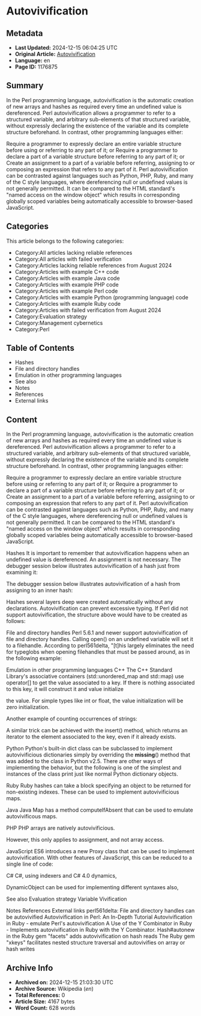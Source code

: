 # Autovivification

## Metadata
- **Last Updated:** 2024-12-15 06:04:25 UTC
- **Original Article:** [Autovivification](https://en.wikipedia.org/wiki/Autovivification)
- **Language:** en
- **Page ID:** 1176875

## Summary
In the Perl programming language, autovivification is the automatic creation of new arrays and hashes as required every time an undefined value is dereferenced. Perl autovivification allows a programmer to refer to a structured variable, and arbitrary sub-elements of that structured variable, without expressly declaring the existence of the variable and its complete structure beforehand.
In contrast, other programming languages either:

Require a programmer to expressly declare an entire variable structure before using or referring to any part of it; or
Require a programmer to declare a part of a variable structure before referring to any part of it; or
Create an assignment to a part of a variable before referring, assigning to or composing an expression that refers to any part of it.
Perl autovivification can be contrasted against languages such as Python, PHP, Ruby, and many of the C style languages, where dereferencing null or undefined values is not generally permitted. It can be compared to the HTML standard's "named access on the window object" which results in corresponding globally scoped variables being automatically accessible to browser-based JavaScript.

## Categories
This article belongs to the following categories:

- Category:All articles lacking reliable references
- Category:All articles with failed verification
- Category:Articles lacking reliable references from August 2024
- Category:Articles with example C++ code
- Category:Articles with example Java code
- Category:Articles with example PHP code
- Category:Articles with example Perl code
- Category:Articles with example Python (programming language) code
- Category:Articles with example Ruby code
- Category:Articles with failed verification from August 2024
- Category:Evaluation strategy
- Category:Management cybernetics
- Category:Perl

## Table of Contents

- Hashes
- File and directory handles
- Emulation in other programming languages
- See also
- Notes
- References
- External links

## Content

In the Perl programming language, autovivification is the automatic creation of new arrays and hashes as required every time an undefined value is dereferenced. Perl autovivification allows a programmer to refer to a structured variable, and arbitrary sub-elements of that structured variable, without expressly declaring the existence of the variable and its complete structure beforehand.
In contrast, other programming languages either:

Require a programmer to expressly declare an entire variable structure before using or referring to any part of it; or
Require a programmer to declare a part of a variable structure before referring to any part of it; or
Create an assignment to a part of a variable before referring, assigning to or composing an expression that refers to any part of it.
Perl autovivification can be contrasted against languages such as Python, PHP, Ruby, and many of the C style languages, where dereferencing null or undefined values is not generally permitted. It can be compared to the HTML standard's "named access on the window object" which results in corresponding globally scoped variables being automatically accessible to browser-based JavaScript.

Hashes
It is important to remember that autovivification happens when an undefined value is dereferenced.  An assignment is not necessary.  The debugger session below illustrates autovivification of a hash just from examining it:

The debugger session below illustrates autovivification of a hash from assigning to an inner hash:

Hashes several layers deep were created automatically without any declarations. Autovivification can prevent excessive typing. If Perl did not support autovivification, the structure above would have to be created as follows:

File and directory handles
Perl 5.6.1 and newer support autovivification of file and directory handles. Calling open() on an undefined variable will set it to a filehandle. According to perl561delta, "[t]his largely eliminates the need for typeglobs when opening filehandles that must be passed around, as in the following example:

Emulation in other programming languages
C++
The C++ Standard Library's associative containers (std::unordered_map and std::map) use operator[] to get the value associated to a key. If there is nothing associated to this key, it will construct it and value initialize

the value. For simple types like int or float, the value initialization will be zero initialization.

Another example of counting occurrences of strings:

A similar trick can be achieved with the insert() method, which returns an iterator to the element associated to the key, even if it already exists.

Python
Python's built-in dict class can be subclassed to implement autovivificious dictionaries simply by overriding the __missing__() method that was added to the class in Python v2.5. There are other ways of implementing the behavior, but the following is one of the simplest and instances of the class print just like normal Python dictionary objects.

Ruby
Ruby hashes can take a block specifying an object to be returned for non-existing indexes. These can be used to implement autovivificious maps.

Java
Java Map has a method computeIfAbsent that can be used to emulate autovivificous maps.

PHP
PHP arrays are natively autovivificious.

However, this only applies to assignment, and not array access.

JavaScript
ES6 introduces a new Proxy class that can be used to implement autovivification. With other features of JavaScript, this can be reduced to a single line of code:

C#
C#, using indexers and C# 4.0 dynamics,

DynamicObject can be used for implementing different syntaxes also,

See also
Evaluation strategy
Variable
Vivification

Notes
References
External links
perl561delta: File and directory handles can be autovivified
Autovivification in Perl: An In-Depth Tutorial
Autovivification in Ruby - emulate Perl's autovivification
A Use of the Y Combinator in Ruby - Implements autovivification in Ruby with the Y Combinator.
Hash#autonew in the Ruby gem "facets" adds autovivification on hash reads
The Ruby gem "xkeys" facilitates nested structure traversal and autovivifies on array or hash writes

## Archive Info
- **Archived on:** 2024-12-15 21:03:30 UTC
- **Archive Source:** Wikipedia (_en_)
- **Total References:** 0
- **Article Size:** 4167 bytes
- **Word Count:** 628 words
